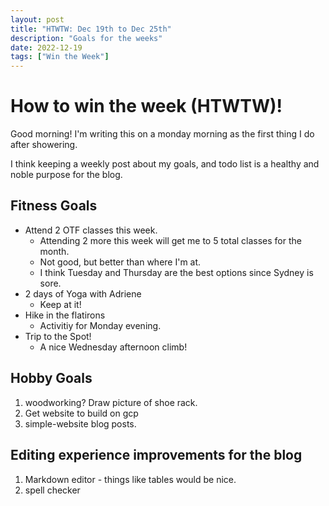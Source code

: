 ```yaml
---
layout: post
title: "HTWTW: Dec 19th to Dec 25th"
description: "Goals for the weeks"
date: 2022-12-19
tags: ["Win the Week"]
---
```


# How to win the week (HTWTW)!

Good morning! I'm writing this on a monday morning as the first thing I do after showering.

I think keeping a weekly post about my goals, and todo list is a healthy and 
noble purpose for the blog.

## Fitness Goals
 - Attend 2 OTF classes this week.
    - Attending 2 more this week will get me to 5 total classes for the month.
    - Not good, but better than where I'm at.
    - I think Tuesday and Thursday are the best options since Sydney is sore.
 - 2 days of Yoga with Adriene
    - Keep at it!
 - Hike in the flatirons
    -  Activitiy for Monday evening.
 - Trip to the Spot!
    - A nice Wednesday afternoon climb!


## Hobby Goals
 1. woodworking? Draw picture of shoe rack.
 1. Get website to build on gcp
 1. simple-website blog posts.

## Editing experience improvements for the blog 
 1. Markdown editor - things like tables would be nice.
 1. spell checker

